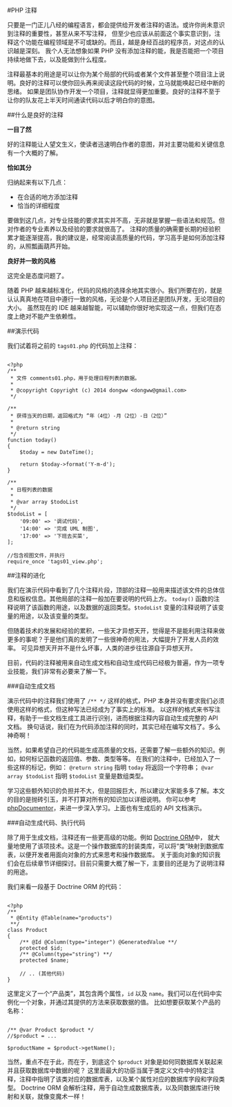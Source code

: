#PHP 注释

只要是一门正儿八经的编程语言，都会提供给开发者注释的语法。或许你尚未意识到注释的重要性，甚至从来不写注释，
但至少也应该从前面这个事实意识到，注释这个功能在编程领域是不可或缺的。而且，越是身经百战的程序员，对这点的认识越是深刻。
我个人无法想象如果 PHP 没有添加注释的能，我是否能把一个项目持续地做下去，以及能做到什么程度。

注释最基本的用途是可以让你为某个局部的代码或者某个文件甚至整个项目注上说明。良好的注释可以使你回头再来阅读这段代码的时候，立马就能唤起已经中断的思绪。
如果是团队协作开发一个项目，注释就显得更加重要。良好的注释不至于让你的队友花上半天时间通读代码以后才明白你的意图。

##什么是良好的注释

**一目了然**

好的注释能让人望文生义，使读者迅速明白作者的意图，并对主要功能和关键信息有一个大概的了解。

**恰如其分**

归纳起来有以下几点：

* 在合适的地方添加注释
* 恰当的详细程度

要做到这几点，对专业技能的要求其实并不高，无非就是掌握一些语法和规范。但对作者的专业素养以及经验的要求就很高了。
注释的质量的确需要长期的经验积累才能逐渐提高，我的建议是，经常阅读高质量的代码，学习高手是如何添加注释的，从照瓢画葫芦开始。

**良好并一致的风格**

这完全是态度问题了。

随着 PHP 越来越标准化，代码的风格的选择余地其实很小。我们所要在的，就是认认真真地在项目中遵行一致的风格，无论是个人项目还是团队开发，无论项目的大小。
虽然现在的 IDE 越来越智能，可以辅助你很好地实现这一点，但我们在态度上绝对不能产生依赖性。

##演示代码

我们试着将之前的 `tags01.php` 的代码加上注释：

~~~ .php

<?php
/**
 * 文件 comments01.php，用于处理日程列表的数据。
 *
 * @copyright Copyright (c) 2014 dongww <dongww@gmail.com>
 */

/**
 * 获得当天的日期，返回格式为 “年（4位）-月（2位）-日（2位）”
 *
 * @return string
 */
function today()
{
    $today = new DateTime();

    return $today->format('Y-m-d');
}

/**
 * 日程列表的数据
 *
 * @var array $todoList
 */
$todoList = [
    '09:00' => '调试代码',
    '14:00' => '完成 UML 制图',
    '17:00' => '下班去买菜',
];

//包含视图文件，并执行
require_once 'tags01_view.php';

~~~

##注释的进化

我们在演示代码中看到了几个注释片段，顶部的注释一般用来描述该文件的总体信息和版权信息。其他局部的注释一般加在要说明的代码上方。
`today()` 函数的注释说明了该函数的用途，以及数据的返回类型。`$todoList` 变量的注释说明了该变量的用途，以及该变量的类型。

但随着技术的发展和经验的累积，一些天才异想天开，觉得是不是能利用注释来做更多的事呢？于是他们真的发明了一些很神奇的用法，大幅提升了开发人员的效率。
可见异想天开并不是什么坏事，人类的进步往往源自于异想天开。

目前，代码的注释被用来自动生成文档和自动生成代码已经极为普遍，作为一项专业技能，我们非常有必要来了解一下。

###自动生成文档

演示代码中的注释我们使用了 `/** */` 这样的格式，PHP 本身并没有要求我们必须使用这样的格式，但这种写法已经成为了事实上的标准。
以这样的格式来书写注释，有助于一些文档生成工具进行识别，进而根据注释内容自动生成完整的 API 文档。
换句话说，我们在为代码添加注释的同时，其实已经在编写文档了。多么神奇啊！

当然，如果希望自己的代码能生成高质量的文档，还需要了解一些额外的知识。例如，如何标记函数的返回值、参数、类型等等。
在我们的注释中，已经加入了一些这样的标记，例如： `@return string` 指明 `today` 将返回一个字符串；
`@var array $todoList` 指明 `$todoList` 变量是数组类型。

学习这些额外知识的负担并不大，但是回报巨大，所以建议大家能多多了解。本文的目的是抛砖引玉，并不打算对所有的知识加以详细说明。
你可以参考 [phpDocumentor](http://www.phpdoc.org/)，来进一步深入学习。上面也有生成后的 API 文档演示。

###自动生成代码、执行代码

除了用于生成文档，注释还有一些更高级的功能。例如 [Doctrine ORM](http://www.doctrine-project.org/)中，
就大量地使用了该项技术。这是一个操作数据库的封装类库，可以将“类”映射到数据库表，以便开发者用面向对象的方式来思考和操作数据库。
关于面向对象的知识我们会在后续章节详细探讨。目前只需要大概了解一下，主要目的还是为了说明注释的用途。

我们来看一段基于 Doctrine ORM 的代码：

~~~ .php

<?php
/**
 * @Entity @Table(name="products")
 **/
class Product
{
    /** @Id @Column(type="integer") @GeneratedValue **/
    protected $id;
    /** @Column(type="string") **/
    protected $name;

    // .. (其他代码)
}

~~~

这里定义了一个“产品类”，其包含两个属性，`id` 以及 `name`。我们可以在代码中实例化一个对象，并通过其提供的方法来获取数据的值。
比如想要获取某个产品的名称：

~~~ .php

/** @var Product $product */
//$product = ...

$productName = $product->getName();

~~~

当然，重点不在于此，而在于，到底这个 `$product` 对象是如何同数据库关联起来并且获取数据库中数据的呢？
这里面最大的功臣当属于类定义文件中的特定注释，注释中指明了该类对应的数据库表，以及某个属性对应的数据库字段和字段类型。
Doctrine ORM 会解析注释，用于自动生成数据库表，以及同数据库进行映射和关联，就像变魔术一样！